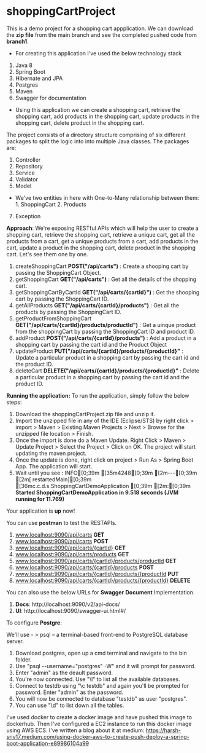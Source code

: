# shoppingCartProject

This is a demo project for a shopping cart appplication. We can download the **zip file** from the main branch and see the completed pushed code from **branch1**.
* For creating this application I've used the below technology stack

1. Java 8
2. Spring Boot
3. Hibernate and JPA
4. Postgres
5. Maven
6. Swagger for documentation

* Using this application we can create a shopping cart, retrieve the shopping cart, add products in the shopping cart, update products in the shopping cart, delete product in the shopping cart. 

The project consists of a directory structure comprising of six different packages to split the logic into into multiple Java classes. The packages are:
1) Controller
2) Repository
3) Service
4) Validator
5) Model 
* We've two entities in here with One-to-Many relationship between them:
        1. ShoppingCart
        2. Products
7) Exception

**Approach**: We're exposing RESTful APIs which will help the user to create a shopping cart, retrieve the shopping cart, retrieve a unique cart, get all the products from a cart, get a unique products from a cart, add products in the cart, update a product in the shopping cart, delete product in the shopping cart. Let's see them one by one.

1) createShoppingCart **POST("/api/carts")** : Create a shooping cart by passing the ShoppingCart Object.
2) getShoppingCart **GET("/api/carts")** : Get all the details of the shopping cart.
3) getShoppingCartByCartId **GET("/api/carts/{cartId}")** : Get the shooping cart by passing the ShoppingCart ID.
4) getAllProducts **GET("/api/carts/{cartId}/products")** : Get all the products by passing the ShoppingCart ID.
5) getProductFromShoppingCart **GET("/api/carts/{cartId}/products/productId")** : Get a uinque product from the shoppingCart by passing the ShoppingCart ID and product ID.
6) addProduct **POST("/api/carts/{cartId}/products")** : Add a product in a shopping cart by passing the cart id and the Product Object
7) updateProduct **PUT("/api/carts/{cartId}/products/{productId}"** : Update a particular product in a shopping cart by passing the cart id and the product ID.
8) deleteCart **DELETE("/api/carts/{cartId}/products/{productId}"** : Delete a particular product in a shopping cart by passing the cart id and the product ID.

**Running the application:** To run the application, simply follow the below steps:
1) Download the shoppingCartProject.zip file and unzip it.
2) Import the unzipped file in any of the IDE (Eclipse/STS) by right click > import > Maven > Existing Maven Projects > Next > Browse for the unzipped file location > Finish.
3) Once the import is done do a Maven Update. Right Click > Maven > Update Project > Select the Project > Click on OK. The project will start updating the maven project.
4) Once the update is done, right click on project > Run As > Spring Boot App. The application will start.
5) Wait until you see :
INFO[0;39m [35m4248[0;39m [2m---[0;39m [2m[  restartedMain][0;39m [36mc.c.d.s.ShoppingCartDemoApplication     [0;39m [2m:[0;39m **Started ShoppingCartDemoApplication in 9.518 seconds (JVM running for 11.769)**

Your application is **up** now!

You can use **postman** to test the RESTAPIs.
1) www.localhost:9090/api/carts **GET**
2) www.localhost:9090/api/carts **POST**
3) www.localhost:9090/api/carts/{cartId} **GET**
4) www.localhost:9090/api/carts/products **GET**
5) www.localhost:9090/api/carts/{cartId}/products/productId **GET**
6) www.localhost:9090/api/carts/{cartId}/products **POST**
7) www.localhost:9090/api/carts/{cartId}/products/{productId **PUT**
8) www.localhost:9090/api/carts/{cartId}/products/{productId} **DELETE**

You can also use the below URLs for **Swagger** **Document** Implementation.
1) **Docs**: http://localhost:9090/v2/api-docs/
2) **UI**:   http://localhost:9090/swagger-ui.html#/

To configure **Postgre**:

We'll use - > psql – a terminal-based front-end to PostgreSQL database server.
1) Download postgres, open up a cmd terminal and navigate to the bin folder.
2) Use "psql --username="postgres" -W" and it will prompt for password.
3) Enter "admin" as the deault password.
4) You're now connected. Use "\l" to list all the available databases.
5) Connect to testdb using "\c testdb" and again you'll be prompted for password. Enter "admin" as the password.
6) You will now be connected to database "testdb" as user "postgres".
7) You can use "\d" to list down all the tables.

I've used docker to create a docker image and have pushed this image to dockerhub. Then I've configured a EC2 instance to run this docker image using AWS ECS. I've written a blog about it at medium: 
https://harsh-sriv17.medium.com/using-docker-aws-to-create-push-deploy-a-spring-boot-application-e89986104a99
